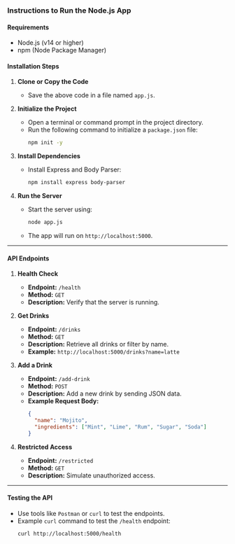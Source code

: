 ### Instructions to Run the Node.js App

#### Requirements

- Node.js (v14 or higher)
- npm (Node Package Manager)

#### Installation Steps

1. **Clone or Copy the Code**

   - Save the above code in a file named `app.js`.

2. **Initialize the Project**

   - Open a terminal or command prompt in the project directory.
   - Run the following command to initialize a `package.json` file:
     ```bash
     npm init -y
     ```

3. **Install Dependencies**

   - Install Express and Body Parser:
     ```bash
     npm install express body-parser
     ```

4. **Run the Server**
   - Start the server using:
     ```bash
     node app.js
     ```
   - The app will run on `http://localhost:5000`.

---

#### API Endpoints

1. **Health Check**

   - **Endpoint:** `/health`
   - **Method:** `GET`
   - **Description:** Verify that the server is running.

2. **Get Drinks**

   - **Endpoint:** `/drinks`
   - **Method:** `GET`
   - **Description:** Retrieve all drinks or filter by name.
   - **Example:** `http://localhost:5000/drinks?name=latte`

3. **Add a Drink**

   - **Endpoint:** `/add-drink`
   - **Method:** `POST`
   - **Description:** Add a new drink by sending JSON data.
   - **Example Request Body:**
     ```json
     {
       "name": "Mojito",
       "ingredients": ["Mint", "Lime", "Rum", "Sugar", "Soda"]
     }
     ```

4. **Restricted Access**
   - **Endpoint:** `/restricted`
   - **Method:** `GET`
   - **Description:** Simulate unauthorized access.

---

#### Testing the API

- Use tools like `Postman` or `curl` to test the endpoints.
- Example `curl` command to test the `/health` endpoint:
  ```bash
  curl http://localhost:5000/health
  ```
